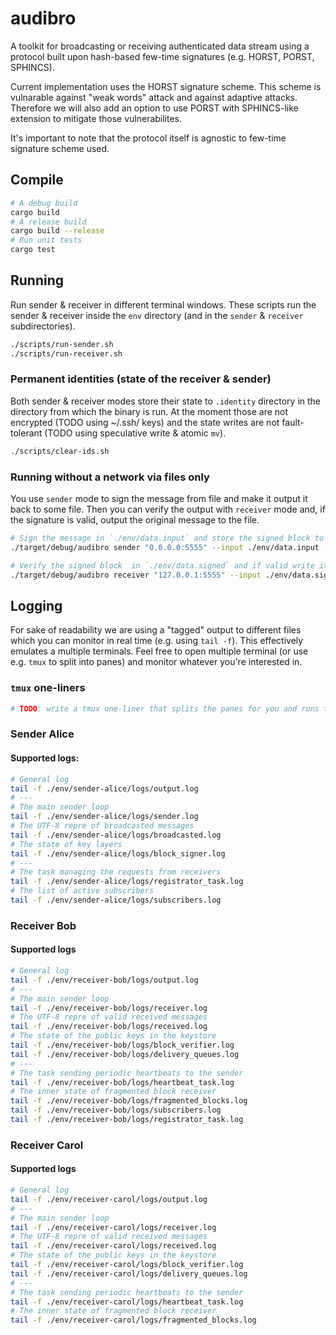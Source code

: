 # audibro

A toolkit for broadcasting or receiving authenticated data stream using a protocol built upon hash-based few-time signatures (e.g. HORST, PORST, SPHINCS).

Current implementation uses the HORST signature scheme. This scheme is vulnarable against "weak words" attack and against adaptive attacks. Therefore we will also add an option to use PORST with SPHINCS-like extension to mitigate those vulnerabilites.

It's important to note that the protocol itself is agnostic to few-time signature scheme used.

## **Compile**

```sh
# A debug build
cargo build
# A release build
cargo build --release
# Run unit tests
cargo test
```

## **Running**

Run sender & receiver in different terminal windows. These scripts run the sender & receiver inside the `env` directory (and in the `sender` & `receiver` subdirectories).

```sh
./scripts/run-sender.sh
./scripts/run-receiver.sh
```

### Permanent identities (state of the receiver & sender)

Both sender & receiver modes store their state to `.identity` directory in the directory from which the binary is run. At the moment those are not encrypted (TODO using ~/.ssh/ keys) and the state writes are not fault-tolerant (TODO using speculative write & atomic `mv`).

```sh
./scripts/clear-ids.sh
```

### Running without a network via files only

You use `sender` mode to sign the message from file and make it output it back to some file.
Then you can verify the output with `receiver` mode and, if the signature is valid, output the original message to the file.

```sh
# Sign the message in `./env/data.input` and store the signed block to `./env/data.signed`
./target/debug/audibro sender "0.0.0.0:5555" --input ./env/data.input --output ./env/data.signed

# Verify the signed block  in `./env/data.signed` and if valid write it to `./env/data.output`
./target/debug/audibro receiver "127.0.0.1:5555" --input ./env/data.signed --output ./env/data.output
```

## **Logging**

For sake of readability we are using a "tagged" output to different files which you can monitor in real time (e.g. using `tail -f`). This effectively emulates a multiple terminals. Feel free to open multiple terminal (or use e.g. `tmux` to split into panes) and monitor whatever you're interested in.

### `tmux` one-liners

```sh
# TODO: write a tmux one-liner that splits the panes for you and runs the belowmentioned commands to live monitor the logs
```

### Sender Alice

#### **Supported logs:**

```sh
# General log
tail -f ./env/sender-alice/logs/output.log
# ---
# The main sender loop
tail -f ./env/sender-alice/logs/sender.log
# The UTF-8 repre of broadcasted messages
tail -f ./env/sender-alice/logs/broadcasted.log
# The state of key layers
tail -f ./env/sender-alice/logs/block_signer.log
# ---
# The task managing the requests from receivers
tail -f ./env/sender-alice/logs/registrator_task.log
# The list of active subscribers
tail -f ./env/sender-alice/logs/subscribers.log
```

### Receiver Bob

#### **Supported logs**

```sh
# General log
tail -f ./env/receiver-bob/logs/output.log
# ---
# The main sender loop
tail -f ./env/receiver-bob/logs/receiver.log
# The UTF-8 repre of valid received messages
tail -f ./env/receiver-bob/logs/received.log
# The state of the public keys in the keystore
tail -f ./env/receiver-bob/logs/block_verifier.log
tail -f ./env/receiver-bob/logs/delivery_queues.log
# ---
# The task sending periodic heartbeats to the sender
tail -f ./env/receiver-bob/logs/heartbeat_task.log
# The inner state of fragmented block receiver
tail -f ./env/receiver-bob/logs/fragmented_blocks.log
tail -f ./env/receiver-bob/logs/subscribers.log
tail -f ./env/receiver-bob/logs/registrator_task.log
```

### Receiver Carol

#### **Supported logs**

```sh
# General log
tail -f ./env/receiver-carol/logs/output.log
# ---
# The main sender loop
tail -f ./env/receiver-carol/logs/receiver.log
# The UTF-8 repre of valid received messages
tail -f ./env/receiver-carol/logs/received.log
# The state of the public keys in the keystore
tail -f ./env/receiver-carol/logs/block_verifier.log
tail -f ./env/receiver-carol/logs/delivery_queues.log
# ---
# The task sending periodic heartbeats to the sender
tail -f ./env/receiver-carol/logs/heartbeat_task.log
# The inner state of fragmented block receiver
tail -f ./env/receiver-carol/logs/fragmented_blocks.log
```
